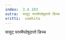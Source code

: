 ```yaml
---
index:  3.4.103
sutra:  यासुट् परस्मैपदेषूदात्तो ङिच्च
vritti:  samhita 
---
```


यासुट् परस्मैपदेषूदात्तो ङिच्च

